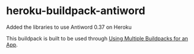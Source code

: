 heroku-buildpack-antiword
===========================
Added the libraries to use Antiword 0.37 on Heroku

This buildpack is built to be used through [Using Multiple Buildpacks for an App](https://devcenter.heroku.com/articles/using-multiple-buildpacks-for-an-app).
